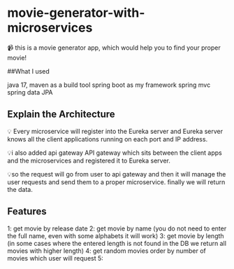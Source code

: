 # movie-generator-with-microservices

📹 this is a movie generator app, which would help you to find your proper movie!

##What I used  

 java 17,
 maven as a build tool
 spring boot as my framework
 spring mvc
 spring data JPA

 ## Explain the  Architecture
💡 Every microservice will register into the Eureka server and Eureka server
 knows all the client applications running on each port and IP address.

💡i also added api gateway API gateway which sits between the client apps and the microservices
and registered it to Eureka server.

💡so the request will go from user to api gateway and then it will manage the user requests
and send them to a proper microservice.
finally we will return the data.

## Features
1: get movie by release date
2: get movie by name (you do not need to enter the full name, even with some alphabets it will work)
3: get movie by length (in some cases where the entered length is not found in the DB we return all movies with higher length)
4: get random movies order by number of movies which user will request
5:

 
